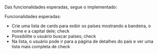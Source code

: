 Das funcionalidades esperadas, segue o implementado:

Funcionalidades esperadas:
- Crie uma lista de cards para exibir os países mostrando a bandeira, o nome e a capital dele; check
- Possibilite o usuário buscar países; check
- Na lista, o usuário pode ir para a página de detalhes do país e ver uma lista mais completa de check
